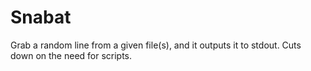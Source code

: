 # Snabat
Grab a random line from a given file(s), and it outputs it to stdout. Cuts down on the need for scripts.
